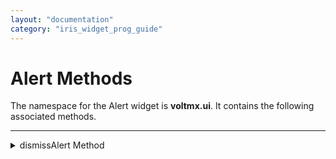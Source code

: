```yaml
---
layout: "documentation"
category: "iris_widget_prog_guide"
---
```

                               


Alert Methods
=============

The namespace for the Alert widget is **voltmx.ui**. It contains the following associated methods.

* * *


<details close markdown="block"><summary>dismissAlert Method</summary>

* * *

This method is used to dismiss an alert.

### Syntax

{% highlight VoltMx %}
voltmx.ui.dismissAlert(alertHandler)
{% endhighlight %}

### Return Values

None.

### Argument

An object of Alert widget that was returned from the voltmx.ui.Alert API.

### Limitation

In iOS, when you present multiple alerts in succession and then close an alert, all the alerts that are present above this alert are closed.

### Example

{% highlight voltMx %}
var myalert = voltmx.ui.Alert({
    "message": "Do you want to proceed ?",
    "alertType": constants.ALERT_TYPE_CONFIRMATION,
    "alertTitle": "Confirmation",
    "yesLabel": "OK",
    "noLabel": "CANCEL",
    "alertIcon": "",
    "alertHandler": null
}, {});
voltmx.ui.dismissAlert(myalert); //Here, 'myalert' is the alerthandler that was returned from the voltmx.ui.Alert function  

{% endhighlight %}

### Platform Availability

*   Android
*   iPhone
*   Windows

Not available for SPA and Desktop Web.

* * *
</details>


